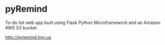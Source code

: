 # pyRemind
To-do list web app built using Flask Python Microframework and an Amazon AWS S3 bucket.

http://pyremind.lroy.us
